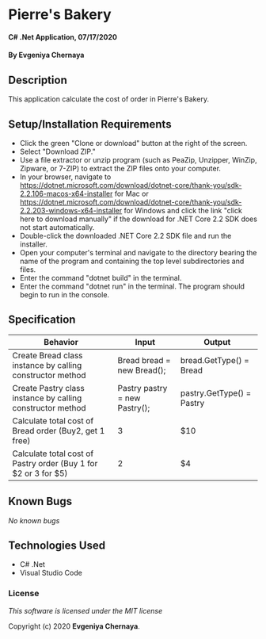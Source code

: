 # Pierre's Bakery

#### C# .Net Application, 07/17/2020

#### By **Evgeniya Chernaya**

## Description

This application calculate the cost of order in Pierre's Bakery.

## Setup/Installation Requirements

* Click the green "Clone or download" button at the right of the screen.
* Select "Download ZIP."
* Use a file extractor or unzip program (such as PeaZip, Unzipper, WinZip, Zipware, or 7-ZIP) to extract the ZIP files onto your computer.
* In your browser, navigate to https://dotnet.microsoft.com/download/dotnet-core/thank-you/sdk-2.2.106-macos-x64-installer for Mac or https://dotnet.microsoft.com/download/dotnet-core/thank-you/sdk-2.2.203-windows-x64-installer for Windows and click the link "click here to download manually" if the download for .NET Core 2.2 SDK does not start automatically.
* Double-click the downloaded .NET Core 2.2 SDK file and run the installer.
* Open your computer's terminal and navigate to the directory bearing the name of the program and containing the top level subdirectories and files.
* Enter the command "dotnet build" in the terminal.
* Enter the command "dotnet run" in the terminal. The program should begin to run in the console.

## Specification

| Behavior | Input | Output|
|----------|-------|-------|
| Create Bread class instance by calling constructor method | Bread bread = new Bread(); | bread.GetType() = Bread |
| Create Pastry class instance by calling constructor method | Pastry pastry = new Pastry(); | pastry.GetType() = Pastry |
| Calculate total cost of Bread order (Buy2, get 1 free) | 3 | $10 |
| Calculate total cost of Pastry order (Buy 1 for $2 or 3 for $5) | 2 | $4 |

## Known Bugs

_No known bugs_

## Technologies Used

  * C# .Net
  * Visual Studio Code

### License

_This software is licensed under the MIT license_

Copyright (c) 2020 **Evgeniya Chernaya**.